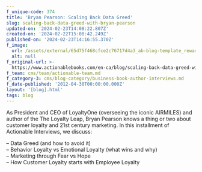 ```yaml
---
f_unique-code: 374
title: 'Bryan Pearson: Scaling Back Data Greed'
slug: scaling-back-data-greed-with-bryan-pearson
updated-on: '2024-02-23T14:08:22.807Z'
created-on: '2024-02-22T15:08:42.249Z'
published-on: '2024-02-23T14:16:55.370Z'
f_image:
  url: /assets/external/65d75f468cfce2c76717d4a3_ab-blog-template_reward.jpeg
  alt: null
f_original-url: >-
  https://www.actionablebooks.com/en-ca/blog/scaling-back-data-greed-with-bryan-pearson/
f_team: cms/team/actionable-team.md
f_category-3: cms/blog-category/business-book-author-interviews.md
f_date-published: '2012-04-30T00:00:00.000Z'
layout: '[blog].html'
tags: blog
---
```


As President and CEO of LoyaltyOne (overseeing the iconic AIRMILES) and author of the The Loyalty Leap, Bryan Pearson knows a thing or two about customer loyalty and 21st century marketing. In this installment of Actionable Interviews, we discuss:

– Data Greed (and how to avoid it)  
– Behavior Loyalty vs Emotional Loyalty (what wins and why)  
– Marketing through Fear vs Hope  
– How Customer Loyalty starts with Employee Loyalty
